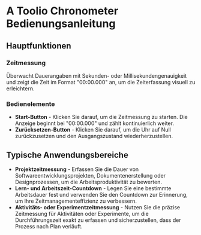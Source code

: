 # A Toolio Chronometer Bedienungsanleitung

## Hauptfunktionen

### Zeitmessung

Überwacht Dauerangaben mit Sekunden- oder Millisekundengenauigkeit und zeigt die Zeit im Format "00:00.000" an, um die Zeiterfassung visuell zu erleichtern.

### Bedienelemente

- **Start-Button** - Klicken Sie darauf, um die Zeitmessung zu starten. Die Anzeige beginnt bei "00:00.000" und zählt kontinuierlich weiter.
- **Zurücksetzen-Button** - Klicken Sie darauf, um die Uhr auf Null zurückzusetzen und den Ausgangszustand wiederherzustellen.

## Typische Anwendungsbereiche

- **Projektzeitmessung** - Erfassen Sie die Dauer von Softwareentwicklungsprojekten, Dokumentenerstellung oder Designprozessen, um die Arbeitsproduktivität zu bewerten.
- **Lern- und Arbeitszeit-Countdown** - Legen Sie eine bestimmte Arbeitsdauer fest und verwenden Sie den Countdown zur Erinnerung, um Ihre Zeitmanagementeffizienz zu verbessern.
- **Aktivitäts- oder Experimentzeitmessung** - Nutzen Sie die präzise Zeitmessung für Aktivitäten oder Experimente, um die Durchführungszeit exakt zu erfassen und sicherzustellen, dass der Prozess nach Plan verläuft.